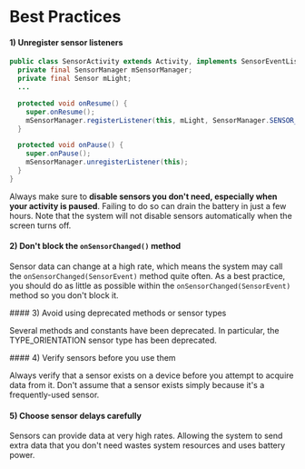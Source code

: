 # Best Practices

#### 1) Unregister sensor listeners

````java
public class SensorActivity extends Activity, implements SensorEventListener {
  private final SensorManager mSensorManager;
  private final Sensor mLight;
  ...

  protected void onResume() {
    super.onResume();
    mSensorManager.registerListener(this, mLight, SensorManager.SENSOR_DELAY_NORMAL);
  }

  protected void onPause() {
    super.onPause();
    mSensorManager.unregisterListener(this);
  }
}
````
Always make sure to **disable sensors you don't need, especially when your activity is paused**. Failing to do so can drain the battery in just a few hours. Note that the system will not disable sensors automatically when the screen turns off.

#### 2) Don't block the `onSensorChanged()` method

Sensor data can change at a high rate, which means the system may call the `onSensorChanged(SensorEvent)` method quite often. As a best practice, you should do as little as possible within the `onSensorChanged(SensorEvent)` method so you don't block it.

#### 3) Avoid using deprecated methods or sensor types

Several methods and constants have been deprecated. In particular, the TYPE_ORIENTATION sensor type has been deprecated.

#### 4) Verify sensors before you use them

Always verify that a sensor exists on a device before you attempt to acquire data from it. Don't assume that a sensor exists simply because it's a frequently-used sensor.

#### 5) Choose sensor delays carefully

Sensors can provide data at very high rates. Allowing the system to send extra data that you don't need wastes system resources and uses battery power.